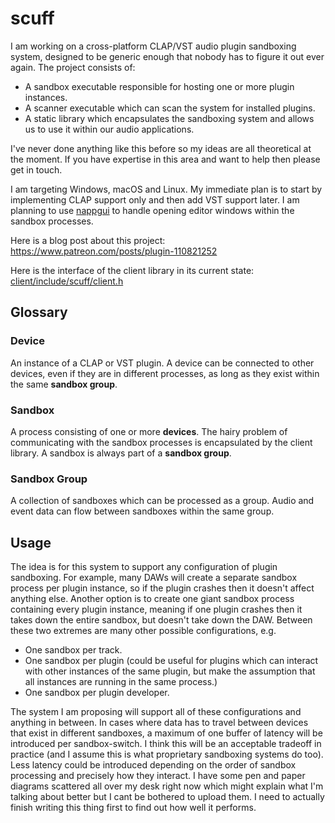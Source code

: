 # scuff
 
I am working on a cross-platform CLAP/VST audio plugin sandboxing system, designed to be generic enough that nobody has to figure it out ever again. The project consists of:
- A sandbox executable responsible for hosting one or more plugin instances.
- A scanner executable which can scan the system for installed plugins.
- A static library which encapsulates the sandboxing system and allows us to use it within our audio applications.

I've never done anything like this before so my ideas are all theoretical at the moment. If you have expertise in this area and want to help then please get in touch.

I am targeting Windows, macOS and Linux. My immediate plan is to start by implementing CLAP support only and then add VST support later. I am planning to use [nappgui](https://github.com/frang75/nappgui_src) to handle opening editor windows within the sandbox processes.

Here is a blog post about this project: https://www.patreon.com/posts/plugin-110821252

Here is the interface of the client library in its current state: [client/include/scuff/client.h](client/include/scuff/client.h)

## Glossary

### Device
An instance of a CLAP or VST plugin. A device can be connected to other devices, even if they are in different processes, as long as they exist within the same **sandbox group**.

### Sandbox
A process consisting of one or more **devices**. The hairy problem of communicating with the sandbox processes is encapsulated by the client library. A sandbox is always part of a **sandbox group**.

### Sandbox Group
A collection of sandboxes which can be processed as a group. Audio and event data can flow between sandboxes within the same group.

## Usage

The idea is for this system to support any configuration of plugin sandboxing. For example, many DAWs will create a separate sandbox process per plugin instance, so if the plugin crashes then it doesn't affect anything else. Another option is to create one giant sandbox process containing every plugin instance, meaning if one plugin crashes then it takes down the entire sandbox, but doesn't take down the DAW. Between these two extremes are many other possible configurations, e.g.
- One sandbox per track.
- One sandbox per plugin (could be useful for plugins which can interact with other instances of the same plugin, but make the assumption that all instances are running in the same process.)
- One sandbox per plugin developer.

The system I am proposing will support all of these configurations and anything in between. In cases where data has to travel between devices that exist in different sandboxes, a maximum of one buffer of latency will be introduced per sandbox-switch. I think this will be an acceptable tradeoff in practice (and I assume this is what proprietary sandboxing systems do too). Less latency could be introduced depending on the order of sandbox processing and precisely how they interact. I have some pen and paper diagrams scattered all over my desk right now which might explain what I'm talking about better but I cant be bothered to upload them. I need to actually finish writing this thing first to find out how well it performs.
